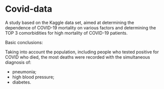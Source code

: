 # Covid-data
A study based on the Kaggle data set, aimed at determining the dependence of COVID-19 mortality on various factors and determining the TOP 3 comorbidities for high mortality of COVID-19 patients.

Basic conclusions:

Taking into account the population, including people who tested positive for COVID who died, the most deaths were recorded with the simultaneous diagnosis of:

- pneumonia;
- high blood pressure;
- diabetes.
